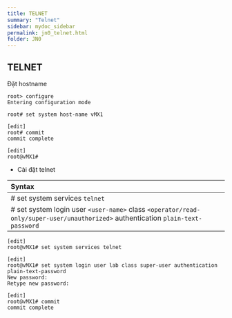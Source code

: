 ```yaml
---
title: TELNET
summary: "Telnet"
sidebar: mydoc_sidebar
permalink: jn0_telnet.html
folder: JN0
---
```


## TELNET

Đặt hostname
```
root> configure
Entering configuration mode

root# set system host-name vMX1

[edit]
root# commit
commit complete

[edit]
root@vMX1#
```

* Cài đặt telnet

| Syntax |
|:---|
| # set system services `telnet` |
| # set system login user `<user-name>` class `<operator/read-only/super-user/unauthorized>` authentication `plain-text-password` |

```
[edit]
root@vMX1# set system services telnet

[edit]
root@vMX1# set system login user lab class super-user authentication plain-text-password
New password:
Retype new password:

[edit]
root@vMX1# commit
commit complete
```
